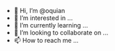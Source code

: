 - 👋 Hi, I’m @oquian
- 👀 I’m interested in ...
- 🌱 I’m currently learning ...
- 💞️ I’m looking to collaborate on ...
- 📫 How to reach me ...

<!---
oquian/oquian is a ✨ special ✨ repository because its `README.md` (this file) appears on your GitHub profile.
You can click the Preview link to take a look at your changes.
--->
